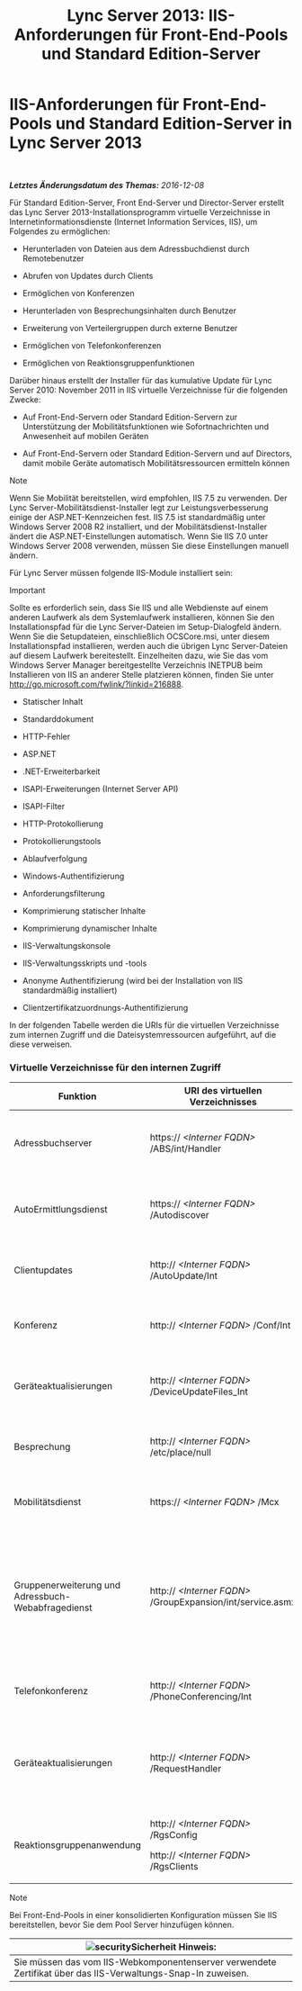 ﻿---
title: 'Lync Server 2013: IIS-Anforderungen für Front-End-Pools und Standard Edition-Server'
TOCTitle: IIS-Anforderungen für Front-End-Pools und Standard Edition-Server
ms:assetid: e8a6c7ac-b6d5-4c7e-abe9-d8ea5eedbc62
ms:mtpsurl: https://technet.microsoft.com/de-de/library/Gg399038(v=OCS.15)
ms:contentKeyID: 49295761
ms.date: 12/10/2016
mtps_version: v=OCS.15
ms.translationtype: HT
---

# IIS-Anforderungen für Front-End-Pools und Standard Edition-Server in Lync Server 2013

 

_**Letztes Änderungsdatum des Themas:** 2016-12-08_

Für Standard Edition-Server, Front End-Server und Director-Server erstellt das Lync Server 2013-Installationsprogramm virtuelle Verzeichnisse in Internetinformationsdienste (Internet Information Services, IIS), um Folgendes zu ermöglichen:

  - Herunterladen von Dateien aus dem Adressbuchdienst durch Remotebenutzer

  - Abrufen von Updates durch Clients

  - Ermöglichen von Konferenzen

  - Herunterladen von Besprechungsinhalten durch Benutzer

  - Erweiterung von Verteilergruppen durch externe Benutzer

  - Ermöglichen von Telefonkonferenzen

  - Ermöglichen von Reaktionsgruppenfunktionen

Darüber hinaus erstellt der Installer für das kumulative Update für Lync Server 2010: November 2011 in IIS virtuelle Verzeichnisse für die folgenden Zwecke:

  - Auf Front-End-Servern oder Standard Edition-Servern zur Unterstützung der Mobilitätsfunktionen wie Sofortnachrichten und Anwesenheit auf mobilen Geräten

  - Auf Front-End-Servern oder Standard Edition-Servern und auf Directors, damit mobile Geräte automatisch Mobilitätsressourcen ermitteln können


> [!NOTE]
> Wenn Sie Mobilität bereitstellen, wird empfohlen, IIS 7.5 zu verwenden. Der Lync Server-Mobilitätsdienst-Installer legt zur Leistungsverbesserung einige der ASP.NET-Kennzeichen fest. IIS 7.5 ist standardmäßig unter Windows Server 2008 R2 installiert, und der Mobilitätsdienst-Installer ändert die ASP.NET-Einstellungen automatisch. Wenn Sie IIS 7.0 unter Windows Server 2008 verwenden, müssen Sie diese Einstellungen manuell ändern.



Für Lync Server müssen folgende IIS-Module installiert sein:


> [!IMPORTANT]
> Sollte es erforderlich sein, dass Sie IIS und alle Webdienste auf einem anderen Laufwerk als dem Systemlaufwerk installieren, können Sie den Installationspfad für die Lync Server-Dateien im Setup-Dialogfeld ändern. Wenn Sie die Setupdateien, einschließlich OCSCore.msi, unter diesem Installationspfad installieren, werden auch die übrigen Lync Server-Dateien auf diesem Laufwerk bereitestellt. Einzelheiten dazu, wie Sie das vom Windows Server Manager bereitgestellte Verzeichnis INETPUB beim Installieren von IIS an anderer Stelle platzieren können, finden Sie unter <A class=uri href="http://go.microsoft.com/fwlink/?linkid=216888">http://go.microsoft.com/fwlink/?linkid=216888</A>.



  - Statischer Inhalt

  - Standarddokument

  - HTTP-Fehler

  - ASP.NET

  - .NET-Erweiterbarkeit

  - ISAPI-Erweiterungen (Internet Server API)

  - ISAPI-Filter

  - HTTP-Protokollierung

  - Protokollierungstools

  - Ablaufverfolgung

  - Windows-Authentifizierung

  - Anforderungsfilterung

  - Komprimierung statischer Inhalte

  - Komprimierung dynamischer Inhalte

  - IIS-Verwaltungskonsole

  - IIS-Verwaltungsskripts und -tools

  - Anonyme Authentifizierung (wird bei der Installation von IIS standardmäßig installiert)

  - Clientzertifikatzuordnungs-Authentifizierung

In der folgenden Tabelle werden die URIs für die virtuellen Verzeichnisse zum internen Zugriff und die Dateisystemressourcen aufgeführt, auf die diese verweisen.

### Virtuelle Verzeichnisse für den internen Zugriff

<table>
<colgroup>
<col style="width: 33%" />
<col style="width: 33%" />
<col style="width: 33%" />
</colgroup>
<thead>
<tr class="header">
<th>Funktion</th>
<th>URI des virtuellen Verzeichnisses</th>
<th>Verweis auf</th>
</tr>
</thead>
<tbody>
<tr class="odd">
<td><p>Adressbuchserver</p></td>
<td><p>https:// <em>&lt;Interner FQDN&gt;</em> /ABS/int/Handler</p></td>
<td><p>Speicherort der Adressbuchserver-Downloaddateien für interne Benutzer</p></td>
</tr>
<tr class="even">
<td><p>AutoErmittlungsdienst</p></td>
<td><p>https:// <em>&lt;Interner FQDN&gt;</em> /Autodiscover</p></td>
<td><p>Ort des Lync Server-AutoErmittlungsdiensts, der Mobilitätsressourcen für interne mobile Gerätebenutzer ermittelt.</p></td>
</tr>
<tr class="odd">
<td><p>Clientupdates</p></td>
<td><p>http:// <em>&lt;Interner FQDN&gt;</em> /AutoUpdate/Int</p></td>
<td><p>Speicherort der Updatedateien für interne computerbasierte Clients</p></td>
</tr>
<tr class="even">
<td><p>Konferenz</p></td>
<td><p>http:// <em>&lt;Interner FQDN&gt;</em> /Conf/Int</p></td>
<td><p>Speicherort der Konferenzressourcen für interne Benutzer</p></td>
</tr>
<tr class="odd">
<td><p>Geräteaktualisierungen</p></td>
<td><p>http:// <em>&lt;Interner FQDN&gt;</em> /DeviceUpdateFiles_Int</p></td>
<td><p>Speicherort der UC-Geräteaktualisierungsdateien (Unified Communications) für interne UC-Geräte</p></td>
</tr>
<tr class="even">
<td><p>Besprechung</p></td>
<td><p>http:// <em>&lt;Interner FQDN&gt;</em> /etc/place/null</p></td>
<td><p>Speicherort der Besprechungsinhalte für interne Benutzer</p></td>
</tr>
<tr class="odd">
<td><p>Mobilitätsdienst</p></td>
<td><p>https:// <em>&lt;Interner FQDN&gt;</em> /Mcx</p></td>
<td><p>Ort der der Mobilitätsressourcen für interne mobile Gerätebenutzer.</p></td>
</tr>
<tr class="even">
<td><p>Gruppenerweiterung und Adressbuch-Webabfragedienst</p></td>
<td><p>http:// <em>&lt;Interner FQDN&gt;</em> /GroupExpansion/int/service.asmx</p></td>
<td><p>Speicherort des Webdiensts, der die Gruppenerweiterung für interne Besucher ermöglicht, zudem der Speicherort des Adressbuch-Webabfragediensts, der für die internen Lync Mobile- Microsoft Lync 2010 Mobile-Clients Informationen aus der globalen Adressliste bereitstellt.</p></td>
</tr>
<tr class="odd">
<td><p>Telefonkonferenz</p></td>
<td><p>http:// <em>&lt;Interner FQDN&gt;</em> /PhoneConferencing/Int</p></td>
<td><p>Speicherort der Telefonkonferenzdaten für interne Benutzer</p></td>
</tr>
<tr class="even">
<td><p>Geräteaktualisierungen</p></td>
<td><p>http:// <em>&lt;Interner FQDN&gt;</em> /RequestHandler</p></td>
<td><p>Speicherort des Anforderungshandlers für den Geräteaktualisierungswebdienst, über den interne UC-Geräte Protokolle hochladen und nach Updates suchen können</p></td>
</tr>
<tr class="odd">
<td><p>Reaktionsgruppenanwendung</p></td>
<td><p>http:// <em>&lt;Interner FQDN&gt;</em> /RgsConfig</p>
<p>http:// <em>&lt;Interner FQDN&gt;</em> /RgsClients</p></td>
<td><p>Speicherort des Konfigurationstools für Reaktionsgruppen</p></td>
</tr>
</tbody>
</table>



> [!NOTE]
> Bei Front-End-Pools in einer konsolidierten Konfiguration müssen Sie IIS bereitstellen, bevor Sie dem Pool Server hinzufügen können.



<table>
<thead>
<tr class="header">
<th><img src="images/Gg399038.security(OCS.15).gif" title="security" alt="security" />Sicherheit Hinweis:</th>
</tr>
</thead>
<tbody>
<tr class="odd">
<td>Sie müssen das vom IIS-Webkomponentenserver verwendete Zertifikat über das IIS-Verwaltungs-Snap-In zuweisen.</td>
</tr>
</tbody>
</table>

